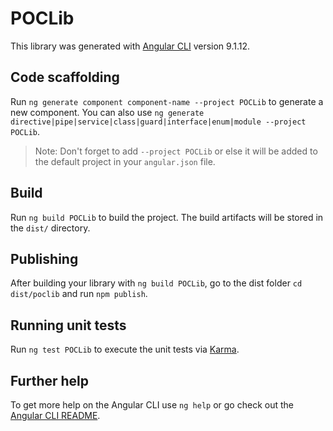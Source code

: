 # POCLib

This library was generated with [Angular CLI](https://github.com/angular/angular-cli) version 9.1.12.

## Code scaffolding

Run `ng generate component component-name --project POCLib` to generate a new component. You can also use `ng generate directive|pipe|service|class|guard|interface|enum|module --project POCLib`.
> Note: Don't forget to add `--project POCLib` or else it will be added to the default project in your `angular.json` file. 

## Build

Run `ng build POCLib` to build the project. The build artifacts will be stored in the `dist/` directory.

## Publishing

After building your library with `ng build POCLib`, go to the dist folder `cd dist/poclib` and run `npm publish`.

## Running unit tests

Run `ng test POCLib` to execute the unit tests via [Karma](https://karma-runner.github.io).

## Further help

To get more help on the Angular CLI use `ng help` or go check out the [Angular CLI README](https://github.com/angular/angular-cli/blob/master/README.md).

